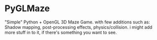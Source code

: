 # PyGLMaze

"Simple" Python + OpenGL 3D Maze Game.
with few additions such as: Shadow mapping, post-processing effects, physics/collision.
i might add more stuff in to it, if there's something you want to see.
